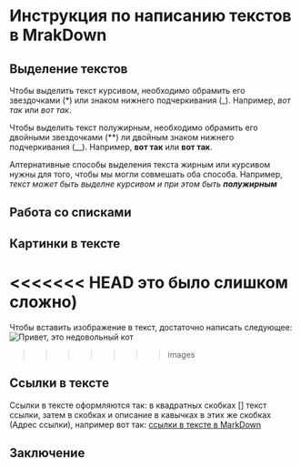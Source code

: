 # Инструкция по написанию текстов в MrakDown

## Выделение текстов

Чтобы выделить текст курсивом, необходимо обрамить его звездочками (*) или знаком нижнего подчеркивания (_). Например, *вот так* или _вот так_.

Чтобы выделить текст полужирным, необходимо обрамить его двойными звездочками (**) ли двойным знаком нижнего подчеркивания (__). Например, **вот так** или __вот так__.

Алтернативные способы выделения текста жирным или курсивом нужны для того, чтобы мы могли совмешать оба способа. Например, _текст может быть выделне курсивом и при этом быть **полужирным**_

## Работа со списками

## Картинки в тексте

<<<<<<< HEAD
это было слишком сложно)
=======
Чтобы вставить изображение в текст, достаточно написать следующее: ![Привет, это недовольный кот](disgruntled_cat.jpg) 
>>>>>>> images

## Ссылки в текстe

Ссылки в тексте оформляются так: в квадратных скобках [] текст ссылки, затем в скобках и описание в кавычках в этих же скобках (Адрес ссылки), например вот так:
[ссылки в тексте в МаrkDown](https://learn.microsoft.com/ru-ru/contribute/how-to-write-links)

## Заключение
